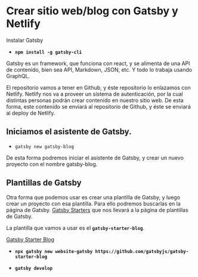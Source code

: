 # Crear sitio web/blog con Gatsby y Netlify

Instalar Gatsby

- **`npm install -g gatsby-cli`**

Gatsby es un framework, que funciona con react, y se alimenta de una API de contenido, bien sea API, Markdown, JSON, etc. Y todo lo trabaja usando GraphQL.

El repositorio vamos a tener en Github, y éste repositorio lo enlazamos con Netlify. Netlify nos va a proveer un sistema de autenticación, por la cual distintas personas podrán crear contenido en nuestro sitio web. De esta forma, este contenido se enviará al repositorio de Github, y éste se enviará al deploy de Netlify.

## Iniciamos el asistente de Gatsby. 

- `gatsby new gatsby-blog`

De esta forma podremos iniciar el asistente de Gatsby, y crear un nuevo proyecto con el nombre gatsby-blog.


## Plantillas de Gatsby

Otra forma que podemos usar es crear una plantilla de Gatsby, y luego crear un proyecto con esa plantilla. Para ello podremos buscarlas en la página de Gatsby. [Gatsby Starters](https://www.gatsbyjs.com/starters/) que nos llevará a la página de plantillas de Gatsby.

La plantilla que vamos a usar es el **`gatsby-starter-blog`**.

[Gatsby Starter Blog](https://www.gatsbyjs.com/starters/gatsbyjs/gatsby-starter-blog/)

- **`npx gatsby new website-gatsby https://github.com/gatsbyjs/gatsby-starter-blog`**

- **`gatsby develop`**
